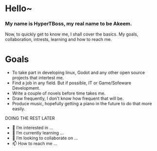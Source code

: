 # Hello~
### My name is HyperTBoss, my real name to be Akeem.

Now, to quickly get to know me, I shall cover the basics. My goals, collaboration, intrests, learning and how to reach me.

# Goals
- To take part in developing linux, Godot and any other open source projects that intertest me.
- Find a job in any field. But if possible, IT or Game/Sofeware Development.
- Write a couple of novels before time takes me.
- Draw frequently, I don't know how frequent that will be.
- Produce music, hopefully getting a piano in the future to do that more easily.

DOING THE REST LATER
- 👀 I’m interested in ...
- 🌱 I’m currently learning ...
- 💞️ I’m looking to collaborate on ...
- 📫 How to reach me ...

<!---
HyperTBoss/HyperTBoss is a ✨ special ✨ repository because its `README.md` (this file) appears on your GitHub profile.
You can click the Preview link to take a look at your changes.
--->
